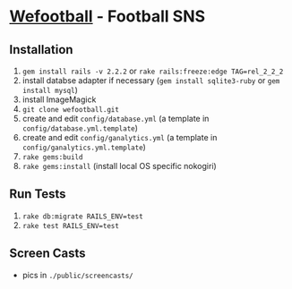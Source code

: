 [Wefootball](http://www.wefootball.org) - Football SNS
===============================================

Installation
------------
1. `gem install rails -v 2.2.2` or `rake rails:freeze:edge TAG=rel_2_2_2`
2. install databse adapter if necessary (`gem install sqlite3-ruby` or `gem install mysql`)
3. install ImageMagick
4. `git clone wefootball.git`
5. create and edit `config/database.yml` (a template in `config/database.yml.template`)
6. create and edit `config/ganalytics.yml` (a template in `config/ganalytics.yml.template`)
7. `rake gems:build` 
8. `rake gems:install` (install local OS specific nokogiri)

Run Tests
---------
1. `rake db:migrate RAILS_ENV=test`
2. `rake test RAILS_ENV=test`

Screen Casts
------------
* pics in `./public/screencasts/`
